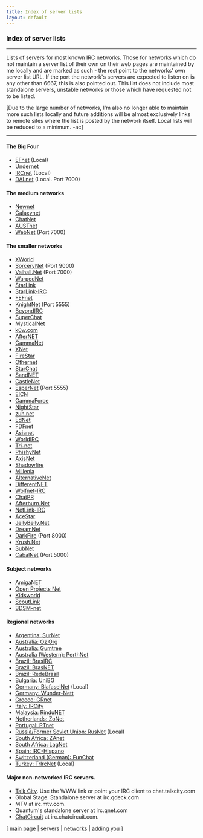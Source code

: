 ```yaml
---
title: Index of server lists
layout: default
---
```

### Index of server lists

-----

Lists of servers for most known IRC networks. Those for networks which
do not maintain a server list of their own on their web pages are
maintained by me locally and are marked as such - the rest point to the
networks' own server list URL. If the port the network's servers are
expected to listen on is any other than 6667, this is also pointed out.
This list does not include most standalone servers, unstable networks or
those which have requested not to be listed.  

\[Due to the large number of networks, I'm also no longer able to
maintain more such lists locally and future additions will be almost
exclusively links to remote sites where the list is posted by the
network itself. Local lists will be reduced to a minimum. -ac\]

-----

#### The Big Four

  - [EFnet](efnet.html) (Local)
  - [Undernet](http://servers.undernet.org/)
  - [IRCnet](ircnet.html) (Local)
  - [DALnet](dalnet.html) (Local. Port 7000)

#### The medium networks

  - [Newnet](http://www.newnet.net/servers.html)
  - [Galaxynet](http://www.galaxynet.org/servers.html)
  - [ChatNet](http://www.chatnet.org/htm/servers/list.htm)
  - [AUSTnet](http://www.austnet.org/servers/index.html)
  - [WebNet](http://www.webchat.org/servers.html) (Port 7000)

#### The smaller networks

  - [XWorld](http://www.xworld.org/)
  - [SorceryNet](http://www.sorcery.net/servers/) (Port 9000)
  - [Valhall.Net](http://www.valhall.net/net.html) (Port 7000)
  - [WarpedNet](http://www.warped.net/irc/servinfo.html)
  - [StarLink](http://www.starlink.net/servers/)
  - [StarLink-IRC](http://www.starlink-irc.org/index.servers.html)
  - [FEFnet](http://www.fef.net/servers.html)
  - [KnightNet](http://www.knightnet.net/castles.html) (Port 5555)
  - [BeyondIRC](http://www.beyondirc.net/servers/index.html)
  - [SuperChat](http://www.superchat.org/servers.html)
  - [MysticalNet](http://www.mystical.net/servers/serverlist.htm)
  - [k0w.com](http://www.k0w.com/)
  - [AfterNET](http://www.afternet.org/servers/)
  - [GammaNet](http://www.gamma.net/servers/servlist.html)
  - [XNet](http://www.xnet.org/servers/)
  - [FireStar](http://www.firestar.org/)
  - [Othernet](http://www.othernet.org/servers.htm)
  - [StarChat](http://www.starchat.net/)
  - [SandNET](http://www.sandnet.net/findthe.htm)
  - [CastleNet](http://www.castlenet.org/server.html)
  - [EsperNet](http://www.esper.net/servers.html) (Port 5555)
  - [EICN](http://www.earthint.net/servers.html)
  - [GammaForce](http://www.gammaforce.org/servers.html)
  - [NightStar](http://www.nightstar.net/srvlst.html)
  - [zuh.net](http://www.zuh.net/servers/home.html)
  - [EdNet](http://www.underworld.net/dtb/servers.txt)
  - [FDFnet](http://fdfnet.fdf.net/servers.html)
  - [Asianet](http://www.asianet.org/irclinks.html)
  - [WorldIRC](http://www.frenzy.com/~bhauber/worldirc/servers.html)
  - [Tri-net](http://www.tri-net.org/servers.html)
  - [PhishyNet](http://www.phishy.net/irc/servers.htm)
  - [AxisNet](http://www.axisnet.org/servers.html)
  - [Shadowfire](http://www.shadowfire.org/servers.htm)
  - [Millenia](http://www.millenia.org/servers.html)
  - [AlternativeNet](http://www.alternativenet.org/main/servers/servers.htm)
  - [DifferentNET](http://www.different.net/html/servers.html)
  - [Wolfnet-IRC](http://www.wolfnet-irc.org/servers.html)
  - [ChatPR](http://www.chatpr.org/english/servers.html)
  - [Afterburn.Net](http://www.afterburn.net/irc.html)
  - [NetLink-IRC](http://www.netlink-irc.org/serverlist.html)
  - [AceStar](http://www.acestar.org/servers/)
  - [JellyBelly.Net](http://www.jellybelly.net/server.html)
  - [DreamNet](http://www.dreamnet.org/servers.html)
  - [DarkFire](http://www.darkfire.net/irc/servers.html) (Port 8000)
  - [Krush.Net](http://www.krush.net/servers.html)
  - [SubNet](http://subnet.starlan.com/servers.html)
  - [CabalNet](http://www.cabalnet.org/cgi-bin/serverlist.cgi) (Port
    5000)

#### Subject networks

  - [AmigaNET](http://www.amiganet.org/)
  - [Open Projects Net](http://openprojects.nu/services/irc.html)
  - [Kidsworld](http://www.kidsworld.org/kidsworld.html)
  - [ScoutLink](http://www.scoutlink.org/ircserv.htm)
  - [BDSM-net](http://www.bondage.com/irc/servers.asp)

#### Regional networks

  - [Argentina: SurNet](http://www.sur.net/servidores/index.html)
  - [Australia: Oz.Org](http://www.oz.org/servers/)
  - [Australia: Gumtree](http://www.gumtree.org/servers.html)
  - [Australia (Western): PerthNet](http://www.perthnet.asn.au/servers/)
  - [Brazil: BrasIRC](http://www.brasirc.com.br/servers/)
  - [Brazil: BrasNET](http://www.brasnet.org/servidores.html)
  - [Brazil: RedeBrasil](http://www.redebrasil.rec.br/servers.htm)
  - [Bulgaria: UniBG](http://www.unibg.org/serverlist.html)
  - [Germany: BlafaselNet](blafasel.txt) (Local)
  - [Germany: Wunder-Nett](http://www.wunder-nett.org/servers.html)
  - [Greece: GRnet](http://www.irc.gr/servers/servers.htm)
  - [Italy: IRCity](http://www.ircity.org/server.html)
  - [Malaysia: RinduNET](http://rindu.my-linux.org/)
  - [Netherlands: ZoNet](http://huizen.dds.nl/~zonet/deel.html)
  - [Portugal: PTnet](http://irc.rccn.net/servidores/)
  - [Russia/Former Soviet Union: RusNet](rusnet.txt) (Local)
  - [South Africa: ZAnet](http://www.zanet.org.za/servers/)
  - [South Africa: LagNet](http://www.lagnet.org.za/servers.htm)
  - [Spain: IRC-Hispano](http://www.irc-hispano.org/servidores/)
  - [Switzerland (German): FunChat](http://www.funchat.net/server.htm)
  - [Turkey: TrIrcNet](trircnet.txt) (Local)

#### Major non-networked IRC servers.

  - [Talk City](http://www.talkcity.com/). Use the WWW link or point
    your IRC client to chat.talkcity.com
  - Global Stage. Standalone server at irc.qdeck.com
  - MTV at irc.mtv.com.
  - Quantum's standalone server at irc.qnet.com
  - [ChatCircuit](http://www.chatcircuit.com/) at irc.chatcircuit.com.

\[ [main page](../) | servers | [networks](/networks/) | [adding
you](../addreq.html) \]

